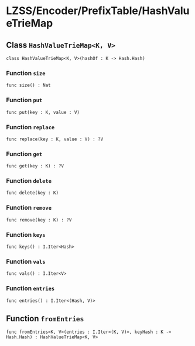 # LZSS/Encoder/PrefixTable/HashValueTrieMap

## Class `HashValueTrieMap<K, V>`

``` motoko no-repl
class HashValueTrieMap<K, V>(hashOf : K -> Hash.Hash)
```


### Function `size`
``` motoko no-repl
func size() : Nat
```



### Function `put`
``` motoko no-repl
func put(key : K, value : V)
```



### Function `replace`
``` motoko no-repl
func replace(key : K, value : V) : ?V
```



### Function `get`
``` motoko no-repl
func get(key : K) : ?V
```



### Function `delete`
``` motoko no-repl
func delete(key : K)
```



### Function `remove`
``` motoko no-repl
func remove(key : K) : ?V
```



### Function `keys`
``` motoko no-repl
func keys() : I.Iter<Hash>
```



### Function `vals`
``` motoko no-repl
func vals() : I.Iter<V>
```



### Function `entries`
``` motoko no-repl
func entries() : I.Iter<(Hash, V)>
```


## Function `fromEntries`
``` motoko no-repl
func fromEntries<K, V>(entries : I.Iter<(K, V)>, keyHash : K -> Hash.Hash) : HashValueTrieMap<K, V>
```

